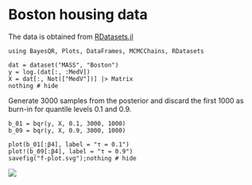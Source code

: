 # Boston housing data
The data is obtained from [RDatasets.jl](https://juliapackages.com/p/rdatasets)

```@example 1
using BayesQR, Plots, DataFrames, MCMCChains, RDatasets

dat = dataset("MASS", "Boston")
y = log.(dat[:, :MedV])
X = dat[:, Not(["MedV"])] |> Matrix
nothing # hide
```

Generate 3000 samples from the posterior and discard the first 1000 as burn-in for quantile levels 0.1 and 0.9.
```@example 1
b_01 = bqr(y, X, 0.1, 3000, 1000)
b_09 = bqr(y, X, 0.9, 3000, 1000)

plot(b_01[:β4], label = "τ = 0.1")
plot!(b_09[:β4], label = "τ = 0.9")
savefig("f-plot.svg");nothing # hide
```
![](f-plot.svg)
